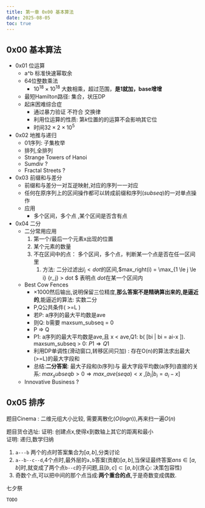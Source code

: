 ```yaml
---
title: 第一章 0x00 基本算法
date: 2025-08-05
toc: true
---
```


##  0x00 基本算法

- 0x01 位运算
    - a^b 标准快速幂取余
    - 64位整数乘法 
        - $10^{18} \times 10^{18}$ 大数相乘，超过范围，**是1就加，base增增**
    - 最短Hamilton路径: 集合，状压DP
    - 起床困难综合症
        -   通过暴力验证 不符合 交换律
        -  利用位运算的性质: 第$k$位置的的运算不会影响其它位
        -  时间$32 \times 2 \times 10 ^5$
- 0x02 地推与递归
    - 01序列: 子集枚举
    - 排列,全排列
    - Strange Towers of Hanoi
    - Sumdiv ?
    - Fractal Streets ? 
- 0x03 前缀和与差分
    -  前缀和与差分一对互逆映射,对应的序列一一对应
    -  任何在原序列上的区间操作都可以转成前缀和序列($sub seq$)的一对单点操作  
    -  应用
       -   多个区间，多个点 ,某个区间是否含有点
- 0x04 二分
    - 二分常用应用
        1. 第一个/最后一个元素x出现的位置 
        2. 某个元素的数量 
        3. 不在区间中的点： 多个区间，多个点，判断某一个点是否在任一区间里
           1. 方法: 二分过滤出$l_i < dot$的区间,$max\_right(i) = \max_{1 \le j \le i} \{r_j\} > dot $ 表明点 $dot$在某一个区间内
    -  Best Cow Fences
        - $\times 1000$然后输出,说明保留三位精度,**那么答案不是精确算出来的,是逼近的**,能逼近的算法: 实数二分
        - P,Q公共条件( >=L )
        - 若P: a序列的最大平均数是ave
        - 则Q: b需要 maxsum_subseq = 0
        - P => Q
        - P1: a序列的最大平均数是ave,且 x < ave,Q1: b( [bi | bi = ai-x ]). maxsum_subseq > 0: $P1 \Rightarrow Q1$
        - 利用DP单调性(滑动窗口,转移区间只加) : 存在O(n)的算法求出最大(>=L)的最大字段和
        - 总结:**二分答案**: 最大子段和(b序列)与 最大字段平均数(a序列)直接的关系: $max_subseq b > 0 \Rightarrow max\_ave(seq a) < x$ ,$[b_i | b_i = a_i - x]$ 
    - Innovative Business ? 

## 0x05 排序

题目Cinema : 二维元组大小比较, 需要离散化($O(logn)$),再来扫一遍$O(n)$

题目货仓选址: 证明: 创建点x,使得x到数轴上其它的距离和最小  
证明: 递归,数学归纳

1. `a---b` 两个的点时答案集合为$[a,b]$,分类讨论
2. `a--b--c--d`,4个点时,最外层的`a,b`答案(贡献)$[a,b]$,当保证最终答案$ans \in [a,b]$时,就变成了两个点`b--c`的子问题,且$[b,c] \subset [a,b]$(贪心: 决策包容性)
3. 奇数个点,可以把中间的那个点当成:**两个重合的点**,于是奇数变成偶数.

七夕祭


```c
TODO
```